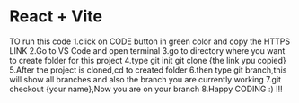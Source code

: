 # React + Vite

TO run this code 
1.click on CODE button in green color and copy the HTTPS LINK
2.Go to VS Code and open terminal
3.go to directory where you want to create folder for this project
4.type 
git init
git clone {the link ypu copied}
5.After the project is cloned,cd to created folder
6.then type git branch,this will show all branches and also the branch you are currently working
7.git checkout {your name},Now you are on your branch 
8.Happy CODING :) !!!


